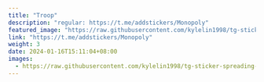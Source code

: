 ```yaml
---
title: "Troop"
description: "regular: https://t.me/addstickers/Monopoly"
featured_image: "https://raw.githubusercontent.com/kylelin1998/tg-sticker-spreading-worldwide-images/main/img/cf8a028d-6aef-4e59-bec1-0c653559e719.jpg"
link: "https://t.me/addstickers/Monopoly"
weight: 3
date: 2024-01-16T15:11:04+08:00
images:
  - https://raw.githubusercontent.com/kylelin1998/tg-sticker-spreading-worldwide-images/main/img/cf8a028d-6aef-4e59-bec1-0c653559e719.jpg
---
```

